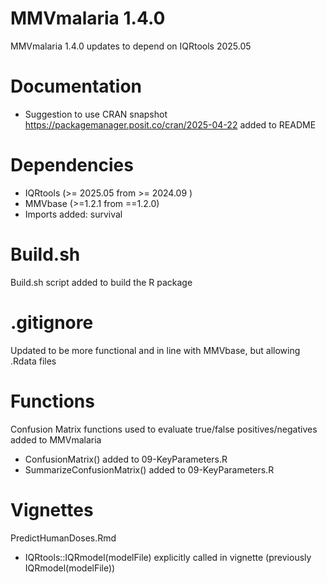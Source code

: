 # MMVmalaria 1.4.0

MMVmalaria 1.4.0 updates to depend on IQRtools 2025.05

# Documentation
* Suggestion to use CRAN snapshot https://packagemanager.posit.co/cran/2025-04-22 added to README

# Dependencies
* IQRtools (>= 2025.05 from >= 2024.09 )
* MMVbase (>=1.2.1 from ==1.2.0)
* Imports added: survival 

# Build.sh 
Build.sh script added to build the R package

# .gitignore
Updated to be more functional and in line with MMVbase, but allowing .Rdata files 

# Functions
Confusion Matrix functions used to evaluate true/false positives/negatives added to MMVmalaria
* ConfusionMatrix() added to 09-KeyParameters.R 
* SummarizeConfusionMatrix() added to 09-KeyParameters.R

# Vignettes
PredictHumanDoses.Rmd
* IQRtools::IQRmodel(modelFile) explicitly called in vignette (previously IQRmodel(modelFile))